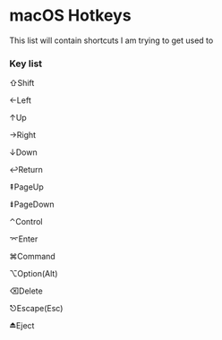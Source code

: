 # macOS Hotkeys

This list will contain shortcuts I am trying to get used to



### Key list 
⇧Shift

←Left

↑Up

→Right

↓Down

↩Return

⇞PageUp

⇟PageDown

⌃Control

⌤Enter

⌘Command

⌥Option(Alt)

⌫Delete

⎋Escape(Esc)

⏏Eject
